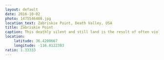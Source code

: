 ```yaml
---
layout: default
date: 2016-10-02
photo: 1475546480.jpg
location_text: Zabriskie Point, Death Valley, USA
title: Zabriskie Point
caption: This deathly silent and still land is the result of often violent actions of water and earthquakes. The black layer is lava and many different minerals are around such as borax, gypsum and calcite.
location:
    latitude: 36.4200667
    longitude: -116.8122303
ratio: 1.33333
---
```

